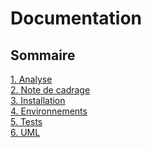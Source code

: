 # Documentation

## Sommaire

[1. Analyse](1_analyse.md)
<br>
[2. Note de cadrage](2_note_cadrage.md)
<br>
[3. Installation](3_installation.md)
<br>
[4. Environnements](4_environnements.md)
<br>
[5. Tests](5_tests.md)
<br>
[6. UML](6_uml.md)